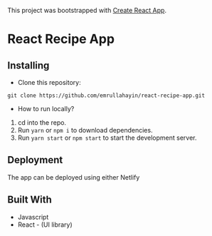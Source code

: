 This project was bootstrapped with [Create React App](https://github.com/facebook/create-react-app).

# React Recipe App

## Installing

- Clone this repository:
```
git clone https://github.com/emrullahayin/react-recipe-app.git
```
- How to run locally?
1. cd into the repo.
2. Run `yarn` or `npm i` to download dependencies.
3. Run `yarn start` or `npm start` to start the development server.

## Deployment
The app can be deployed using either Netlify

## Built With
- Javascript
- React - (UI library)
